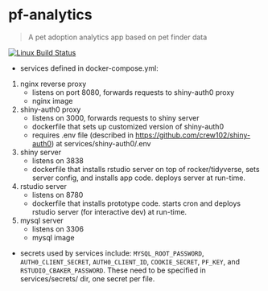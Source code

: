 pf-analytics
================

> A pet adoption analytics app based on pet finder data

[![Linux Build Status](https://travis-ci.org/crew102/pf-analytics.svg?branch=master)](https://travis-ci.org/crew102/pf-analytics)

* services defined in docker-compose.yml:

1. nginx reverse proxy
    * listens on port 8080, forwards requests to shiny-auth0 proxy
    * nginx image
2. shiny-auth0 proxy 
    * listens on 3000, forwards requests to shiny server
    * dockerfile that sets up customized version of shiny-auth0
    * requires .env file (described in https://github.com/crew102/shiny-auth0) at services/shiny-auth0/.env
3. shiny server 
    * listens on 3838
    * dockerfile that installs rstudio server on top of rocker/tidyverse, sets server config, and installs app code. deploys server at run-time.
4. rstudio server
    * listens on 8780
    * dockerfile that installs prototype code. starts cron and deploys rstudio server (for interactive dev) at run-time.
5. mysql server 
    * listens on 3306
    * mysql image

* secrets used by services include: `MYSQL_ROOT_PASSWORD`, `AUTH0_CLIENT_SECRET`, `AUTH0_CLIENT_ID`, `COOKIE_SECRET`, `PF_KEY`, and `RSTUDIO_CBAKER_PASSWORD`. These need to be specified in services/secrets/ dir, one secret per file.